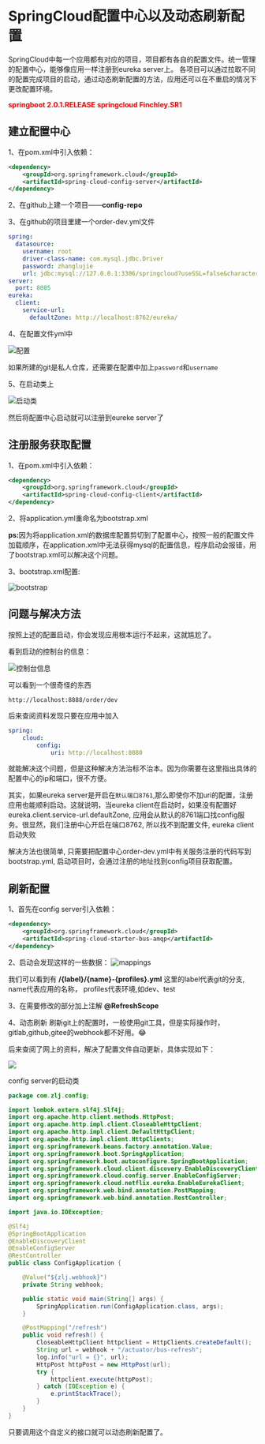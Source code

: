 # SpringCloud配置中心以及动态刷新配置


SpringCloud中每一个应用都有对应的项目，项目都有各自的配置文件。统一管理的配置中心，能够像应用一样注册到eureka server上。
各项目可以通过拉取不同的配置完成项目的启动，通过动态刷新配置的方法，应用还可以在不重启的情况下更改配置环境。

<strong style="color:red">springboot 2.0.1.RELEASE</strong>
<strong style="color:red">springcloud Finchley.SR1</strong>

## 建立配置中心

1、在pom.xml中引入依赖：
```xml
<dependency>
    <groupId>org.springframework.cloud</groupId>
    <artifactId>spring-cloud-config-server</artifactId>
</dependency>
```

2、在github上建一个项目——**config-repo**

3、在github的项目里建一个order-dev.yml文件
```yaml
spring:
  datasource:
    username: root
    driver-class-name: com.mysql.jdbc.Driver
    password: zhanglujie
    url: jdbc:mysql://127.0.0.1:3306/springcloud?useSSL=false&characterEncoding=utf-8
server:
  port: 8085
eureka:
  client:
    service-url:
      defaultZone: http://localhost:8762/eureka/
```

4、在配置文件yml中

![配置](/img/cloud_3_1.png)

如果所建的git是私人仓库，还需要在配置中加上`password`和`username`

5、在启动类上

![启动类](/img/cloud_3_2.png)

然后将配置中心启动就可以注册到eureke server了

## 注册服务获取配置

1、在pom.xml中引入依赖：
```xml
<dependency>
    <groupId>org.springframework.cloud</groupId>
    <artifactId>spring-cloud-config-client</artifactId>
</dependency>
```
2、将application.yml重命名为bootstrap.xml

<strong>ps:</strong>因为将application.xml的数据库配置剪切到了配置中心，按照一般的配置文件加载顺序，在application.xml中无法获得mysql的配置信息，程序启动会报错，用了bootstrap.xml可以解决这个问题。

3、bootstrap.xml配置:

![bootstrap](/img/cloud_3_3.png)

## 问题与解决方法

按照上述的配置启动，你会发现应用根本运行不起来，这就尴尬了。

看到启动的控制台的信息：

![控制台信息](/img/cloud_3_4.png)

可以看到一个很奇怪的东西
```
http://localhost:8888/order/dev
```
后来查阅资料发现只要在应用中加入
```yml
spring:
    cloud:
        config:
            uri: http://localhost:8080
```
就能解决这个问题，但是这种解决方法治标不治本。因为你需要在这里指出具体的配置中心的ip和端口，很不方便。

其实，如果eureka server是开启在`默认端口8761`,那么即使你不加uri的配置，注册应用也能顺利启动。这就说明，当eureka client在启动时，如果没有配置好eureka.client.service-url.defaultZone, 应用会从默认的8761端口找config服务。很显然，我们注册中心开启在端口8762, 所以找不到配置文件, eureka client启动失败

解决方法也很简单, 只需要把配置中心order-dev.yml中有关服务注册的代码写到bootstrap.yml, 启动项目时，会通过注册的地址找到config项目获取配置。

## 刷新配置

1、首先在config server引入依赖：
```xml
<dependency>
    <groupId>org.springframework.cloud</groupId>
    <artifactId>spring-cloud-starter-bus-amqp</artifactId>
</dependency>
```

2、启动会发现这样的一些数据：
![mappings](/img/cloud_3_5.png)

我们可以看到有
**/{label}/{name}-{profiles}.yml**
这里的label代表git的分支, name代表应用的名称， profiles代表环境,如dev、test

3、在需要修改的部分加上注解 **@RefreshScope**

4、动态刷新
刷新git上的配置时，一般使用git工具，但是实际操作时，gitlab,github,gitee的webhook都不好用。:joy:

后来查阅了网上的资料，解决了配置文件自动更新，具体实现如下：

![](/img/cloud_3_6.png)

config server的启动类
```java
package com.zlj.config;

import lombok.extern.slf4j.Slf4j;
import org.apache.http.client.methods.HttpPost;
import org.apache.http.impl.client.CloseableHttpClient;
import org.apache.http.impl.client.DefaultHttpClient;
import org.apache.http.impl.client.HttpClients;
import org.springframework.beans.factory.annotation.Value;
import org.springframework.boot.SpringApplication;
import org.springframework.boot.autoconfigure.SpringBootApplication;
import org.springframework.cloud.client.discovery.EnableDiscoveryClient;
import org.springframework.cloud.config.server.EnableConfigServer;
import org.springframework.cloud.netflix.eureka.EnableEurekaClient;
import org.springframework.web.bind.annotation.PostMapping;
import org.springframework.web.bind.annotation.RestController;

import java.io.IOException;

@Slf4j
@SpringBootApplication
@EnableDiscoveryClient
@EnableConfigServer
@RestController
public class ConfigApplication {

    @Value("${zlj.webhook}")
    private String webhook;

    public static void main(String[] args) {
        SpringApplication.run(ConfigApplication.class, args);
    }

    @PostMapping("/refresh")
    public void refresh() {
        CloseableHttpClient httpclient = HttpClients.createDefault();
        String url = webhook + "/actuator/bus-refresh";
        log.info("url = {}", url);
        HttpPost httpPost = new HttpPost(url);
        try {
            httpclient.execute(httpPost);
        } catch (IOException e) {
            e.printStackTrace();
        }
    }
}

```
只要调用这个自定义的接口就可以动态刷新配置了。












